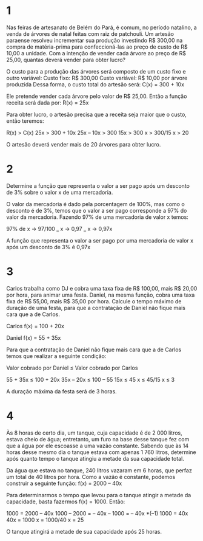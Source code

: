 # 1

Nas feiras de artesanato de Belém do Pará, é comum, no período natalino, a venda de árvores de natal feitas com raiz de patchouli. Um artesão paraense resolveu incrementar sua produção investindo R$ 300,00 na compra de matéria-prima para confeccioná-las ao preço de custo de R$ 10,00 a unidade. Com a intenção de vender cada árvore ao preço de R$ 25,00, quantas deverá vender para obter lucro?

O custo para a produção das árvores será composto de um custo fixo e outro variável:
Custo fixo: R$ 300,00
Custo variável: R$ 10,00 por árvore produzida
Dessa forma, o custo total do artesão será:
C(x) = 300 + 10x

Ele pretende vender cada árvore pelo valor de R$ 25,00. Então a função receita será dada por:
R(x) = 25x

Para obter lucro, o artesão precisa que a receita seja maior que o custo, então teremos:

R(x) > C(x)
25x > 300 + 10x
25x – 10x > 300
15x > 300
x > 300/15
x > 20

O artesão deverá vender mais de 20 árvores para obter lucro.

# 2

Determine a função que representa o valor a ser pago após um desconto de 3% sobre o valor x de uma mercadoria.

O valor da mercadoria é dado pela porcentagem de 100%, mas como o desconto é de 3%, temos que o valor a ser pago corresponde a 97% do valor da mercadoria. Fazendo 97% de uma mercadoria de valor x temos:

97% de x → 97/100 _ x → 0,97 _ x → 0,97x

A função que representa o valor a ser pago por uma mercadoria de valor x após um desconto de 3% é 0,97x

# 3

Carlos trabalha como DJ e cobra uma taxa fixa de R$ 100,00, mais R$ 20,00 por hora, para animar uma festa. Daniel, na mesma função, cobra uma taxa fixa de R$ 55,00, mais R$ 35,00 por hora. Calcule o tempo máximo de duração de uma festa, para que a contratação de Daniel não fique mais cara que a de Carlos.

Carlos
f(x) = 100 + 20x

Daniel
f(x) = 55 + 35x

Para que a contratação de Daniel não fique mais cara que a de Carlos temos que realizar a seguinte condição:

Valor cobrado por Daniel ≤ Valor cobrado por Carlos

55 + 35x ≤ 100 + 20x
35x – 20x ≤ 100 – 55
15x ≤ 45
x ≤ 45/15
x ≤ 3

A duração máxima da festa será de 3 horas.

# 4

Às 8 horas de certo dia, um tanque, cuja capacidade é de 2 000 litros, estava cheio de água; entretanto, um furo na base desse tanque fez com que a água por ele escoasse a uma vazão constante. Sabendo que às 14 horas desse mesmo dia o tanque estava com apenas 1 760 litros, determine após quanto tempo o tanque atingiu a metade da sua capacidade total.

Da água que estava no tanque, 240 litros vazaram em 6 horas, que perfaz um total de 40 litros por hora. Como a vazão é constante, podemos construir a seguinte função:
f(x) = 2000 – 40x

Para determinarmos o tempo que levou para o tanque atingir a metade da capacidade, basta fazermos f(x) = 1000. Então:

1000 = 2000 – 40x
1000 – 2000 = – 40x
– 1000 = – 40x \*(–1)
1000 = 40x
40x = 1000
x = 1000/40
x = 25

O tanque atingirá a metade de sua capacidade após 25 horas.
